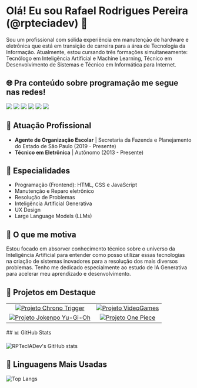 # Olá! Eu sou Rafael Rodrigues Pereira (@rpteciadev) 👋

Sou um profissional com sólida experiência em manutenção de hardware e eletrônica que está em transição de carreira para a área de Tecnologia da Informação. Atualmente, estou cursando três formações simultaneamente: Tecnólogo em Inteligência Artificial e Machine Learning, Técnico em Desenvolvimento de Sistemas e Técnico em Informática para Internet.

## 🌐 Pra conteúdo sobre programação me segue nas redes!

<div> 
  <a href="https://www.youtube.com/@RPTecIADev" target="_blank"><img src="https://img.shields.io/badge/YouTube-FF0000?style=for-the-badge&logo=youtube&logoColor=white" target="_blank"></a>
  <a href="https://instagram.com/rpteciadev" target="_blank"><img src="https://img.shields.io/badge/-Instagram-%23E4405F?style=for-the-badge&logo=instagram&logoColor=white" target="_blank"></a>
 <a href="https://discord.gg/5DVhGKVf4h" target="_blank"><img src="https://img.shields.io/badge/Discord-7289DA?style=for-the-badge&logo=discord&logoColor=white" target="_blank"></a> 
  <a href = "mailto:rpteciadev@gmail.com"><img src="https://img.shields.io/badge/-Gmail-%23333?style=for-the-badge&logo=gmail&logoColor=white" target="_blank"></a>
  <a href="https://www.linkedin.com/in/rafaelrpereira" target="_blank"><img src="https://img.shields.io/badge/-LinkedIn-%230077B5?style=for-the-badge&logo=linkedin&logoColor=white" target="_blank"></a>
  <a href="https://www.dio.me/users/rrpgold" target="_blank"><img src="https://img.shields.io/badge/DIO-8A2BE2?style=for-the-badge&logo=linkedin&logoColor=white" target="_blank"></a> 
  

</div>

## 🏢 Atuação Profissional

- **Agente de Organização Escolar** | Secretaria da Fazenda e Planejamento do Estado de São Paulo (2019 - Presente)
- **Técnico em Eletrônica** | Autônomo (2013 - Presente)

## 📱 Especialidades

- Programação (Frontend): HTML, CSS e JavaScript
- Manutenção e Reparo eletrônico
- Resolução de Problemas
- Inteligência Artificial Generativa
- UX Design
- Large Language Models (LLMs)

## 🚀 O que me motiva

Estou focado em absorver conhecimento técnico sobre o universo da Inteligência Artificial para entender como posso utilizar essas tecnologias na criação de sistemas inovadores para a resolução dos mais diversos problemas. Tenho me dedicado especialmente ao estudo de IA Generativa para acelerar meu aprendizado e desenvolvimento.

## 📌 Projetos em Destaque

<div align="center">
<table border="0" cellpadding="10" cellspacing="0">
<tr>
<td align="center">
<a href="https://github.com/RPTecIADev/chrono-trigger" target="_blank">
<img src="https://github-readme-stats.vercel.app/api/pin/%3Fusername%3DRPTecIADev%26repo%3Dchrono-trigger%26bg_color%3D0d1117%26title_color%3D58a6ff%26text_color%3Dc9d1d9%26icon_color%3D58a6ff%26border_color%3D30363d%26border_radius%3D10" alt="Projeto Chrono Trigger">
</a>
</td>
<td align="center">
<a href="https://github.com/RPTecIADev/VideoGames" target="_blank">
<img src="https://github-readme-stats.vercel.app/api/pin/?username=RPTecIADev&repo=VideoGames%26bg_color%3D0d1117%26title_color%3D58a6ff%26text_color%3Dc9d1d9%26icon_color%3D58a6ff%26border_color%3D30363d%26border_radius%3D10" alt="Projeto VideoGames">
</a>
</td>
</tr>
<tr>
<td align="center">
<a href="https://github.com/RPTecIADev/JSGame-Jo-Ken-po-Yu-Gi-Oh" target="_blank">
<img src="https://github-readme-stats.vercel.app/api/pin/%3Fusername%3DRPTecIADev%26repo%3DJSGame-Jo-Ken-po-Yu-Gi-Oh%26bg_color%3D0d1117%26title_color%3D58a6ff%26text_color%3Dc9d1d9%26icon_color%3D58a6ff%26border_color%3D30363d%26border_radius%3D10" alt="Projeto Jokenpo Yu-Gi-Oh">
</a>
</td>
<td align="center">
<a href="https://github.com/RPTecIADev/projeto-one-piece" target="_blank">
<img src="hhttps://github-readme-stats.vercel.app/api/pin/%3Fusername%3DRPTecIADev%26repo%3Dprojeto-one-piece%26bg_color%3D0d1117%26title_color%3D58a6ff%26text_color%3Dc9d1d9%26icon_color%3D58a6ff%26border_color%3D30363d%26border_radius%3D10" alt="Projeto One Piece">
</a>
</td>
</tr>
</table>
</div>
## 📊 GitHub Stats

![RPTecIADev's GitHub stats](https://github-readme-stats.vercel.app/api?username=RPTecIADev&show_icons=true&theme=dark)

## 🧠 Linguagens Mais Usadas

![Top Langs](https://github-readme-stats.vercel.app/api/top-langs/?username=RPTecIADev&layout=compact&theme=dark)
